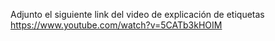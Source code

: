 Adjunto el siguiente link del video de explicación de etiquetas
https://www.youtube.com/watch?v=5CATb3kHOIM
